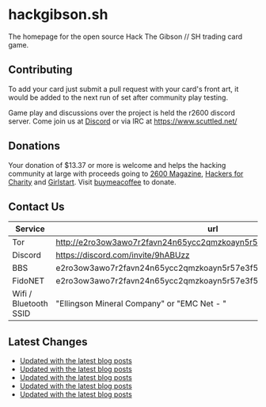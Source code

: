 # hackgibson.sh
The homepage for the open source Hack The Gibson // SH trading card game.


## Contributing

To add your card just submit a pull request with your card's front art, it would be added to the next run of set after community play testing.

Game play and discussions over the project is held the r2600 discord server. Come join us at [Discord](https://discord.com/invite/9hABUzz) or via IRC at https://www.scuttled.net/


## Donations

Your donation of $13.37 or more is welcome and helps the hacking community at large with proceeds going to [2600 Magazine](https://2600.com/), [Hackers for Charity](https://hackersforcharity.org) and [Girlstart](https://girlstart.org).  Visit [buymeacoffee](https://www.buymeacoffee.com/hackgibson.sh) to donate.


## Contact Us

Service | url
-|-
Tor | http://e2ro3ow3awo7r2favn24n65ycc2qmzkoayn5r57e3f56nvjwdcgg32ad.onion
Discord | https://discord.com/invite/9hABUzz
BBS | e2ro3ow3awo7r2favn24n65ycc2qmzkoayn5r57e3f56nvjwdcgg32ad.onion:23
FidoNET | e2ro3ow3awo7r2favn24n65ycc2qmzkoayn5r57e3f56nvjwdcgg32ad.onion:24554
Wifi / Bluetooth SSID | "Ellingson Mineral Company" or "EMC Net - <fidonet address>"

## Latest Changes
<!-- BLOG-POST-LIST:START -->
- [Updated with the latest blog posts](https://github.com/DFW2600/hackgibson.sh/commit/0b0528a385a3475b980c7b00e343d7d789aaf38d)
- [Updated with the latest blog posts](https://github.com/DFW2600/hackgibson.sh/commit/36435af0be9aeacc3b31f8f40336a33cd79165cc)
- [Updated with the latest blog posts](https://github.com/DFW2600/hackgibson.sh/commit/8d81b3fd13d4cc7246388491e7c7aa11f5c16739)
- [Updated with the latest blog posts](https://github.com/DFW2600/hackgibson.sh/commit/9739bbe7e05c4f5dfa19ae8aa82e567c6664599b)
- [Updated with the latest blog posts](https://github.com/DFW2600/hackgibson.sh/commit/c5463de7493f75670c4de22c16c31cac965b9cc0)
<!-- BLOG-POST-LIST:END -->
